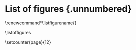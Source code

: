 # List of figures {.unnumbered}

<!--
For me, this was the only drawback of writing in Markdown: it is not possible to add a short caption to figures and tables. This means that the \listoftables and \listoffigures commands will generate lists using the full titles, which is probably isn't what you want. For now, the solution is to create the lists manually, when everything else is finished.


Figure 4.1  This is an example figure . . .              \hfill{pp}  
Figure x.x  Short title of the figure . . .              \hfill{pp}  

-->
\renewcommand*\listfigurename{}

\listoffigures

\setcounter{page}{12} 


